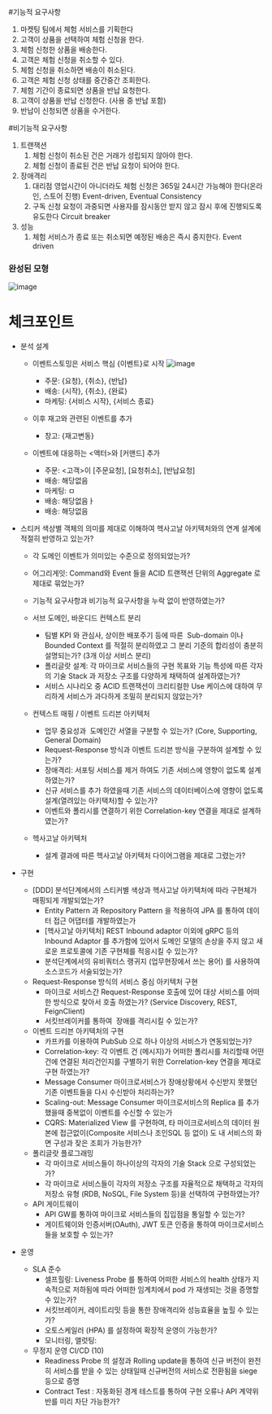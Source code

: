 #기능적 요구사항
1. 마켓팅 팀에서 체험 서비스를 기획한다
2. 고객이 상품을 선택하여 체험 신청을 한다.
3. 체험 신청한 상품을 배송한다.
4. 고객은 체험 신청을 취소할 수 있다.
5. 체험 신청을 취소하면 배송이 취소된다.
6. 고객은 체험 신청 상태를 중간중간 조회한다.
7. 체험 기간이 종료되면 상품을 반납 요청한다.
8. 고객이 상품을 반납 신청한다. (사용 중 반납 포함)
9. 반납이 신청되면 상품을 수거한다.

#비기능적 요구사항
1. 트랜잭션
    1. 체험 신청이 취소된 건은 거래가 성립되지 않아야 한다.
    2. 체험 신청이 종료된 건은 반납 요청이 되어야 한다.
2. 장애격리
    1. 대리점 영업시간이 아니더라도 체험 신청은 365일 24시간 가능해야 한다(온라인, 스토어 진행)  Event-driven, Eventual Consistency
    2. 구독 신청 요청이 과중되면 사용자를 잠시동안 받지 않고 잠시 후에 진행되도록 유도한다  Circuit breaker
3. 성능
    1. 체험 서비스가 종료 또는 취소되면 예정된 배송은 즉시 중지한다.  Event driven

### 완성된 모형
![image](https://user-images.githubusercontent.com/10860105/133181645-11c9be2b-2a38-47a7-b0f0-2cdf59e630a7.jpg)

# 체크포인트
- 분석 설계
  - 이벤트스토밍은 서비스 핵심 {이벤트}로 시작
  ![image](https://user-images.githubusercontent.com/10860105/133181206-fcbaae47-790d-41d8-a395-e45dedca47ec.jpg)
    - 주문: {요청}, {취소}, {반납}
    - 배송: {시작}, {취소}, {완료}
    - 마케팅: {서비스 시작}, {서비스 종료}
  - 이후 재고와 관련된 이벤트를 추가
    - 창고: {재고변동}
  
  - 이벤트에 대응하는 <액터>와 [커맨드] 추가
    - 주문: <고객>이 [주문요청], [요청취소], [반납요청]
    - 배송: 해당없음
    - 마케팅: ㅁ
    - 배송: 해당없음ㅏ
    - 배송: 해당없음
- 스티커 색상별 객체의 의미를 제대로 이해하여 헥사고날 아키텍처와의 연계 설계에 적절히 반영하고 있는가?
    - 각 도메인 이벤트가 의미있는 수준으로 정의되었는가?
    - 어그리게잇: Command와 Event 들을 ACID 트랜잭션 단위의 Aggregate 로 제대로 묶었는가?
    - 기능적 요구사항과 비기능적 요구사항을 누락 없이 반영하였는가?

  - 서브 도메인, 바운디드 컨텍스트 분리
    - 팀별 KPI 와 관심사, 상이한 배포주기 등에 따른  Sub-domain 이나 Bounded Context 를 적절히 분리하였고 그 분리 기준의 합리성이 충분히 설명되는가? (3개 이상 서비스 분리)
    - 폴리글랏 설계: 각 마이크로 서비스들의 구현 목표와 기능 특성에 따른 각자의 기술 Stack 과 저장소 구조를 다양하게 채택하여 설계하였는가?
    - 서비스 시나리오 중 ACID 트랜잭션이 크리티컬한 Use 케이스에 대하여 무리하게 서비스가 과다하게 조밀히 분리되지 않았는가?
    
  - 컨텍스트 매핑 / 이벤트 드리븐 아키텍처 
    - 업무 중요성과  도메인간 서열을 구분할 수 있는가? (Core, Supporting, General Domain)
    - Request-Response 방식과 이벤트 드리븐 방식을 구분하여 설계할 수 있는가?
    - 장애격리: 서포팅 서비스를 제거 하여도 기존 서비스에 영향이 없도록 설계하였는가?
    - 신규 서비스를 추가 하였을때 기존 서비스의 데이터베이스에 영향이 없도록 설계(열려있는 아키택처)할 수 있는가?
    - 이벤트와 폴리시를 연결하기 위한 Correlation-key 연결을 제대로 설계하였는가?

  - 헥사고날 아키텍처
    - 설계 결과에 따른 헥사고날 아키텍처 다이어그램을 제대로 그렸는가?
    
- 구현
  - [DDD] 분석단계에서의 스티커별 색상과 헥사고날 아키텍처에 따라 구현체가 매핑되게 개발되었는가?
    - Entity Pattern 과 Repository Pattern 을 적용하여 JPA 를 통하여 데이터 접근 어댑터를 개발하였는가
    - [헥사고날 아키텍처] REST Inbound adaptor 이외에 gRPC 등의 Inbound Adaptor 를 추가함에 있어서 도메인 모델의 손상을 주지 않고 새로운 프로토콜에 기존 구현체를 적응시킬 수 있는가?
    - 분석단계에서의 유비쿼터스 랭귀지 (업무현장에서 쓰는 용어) 를 사용하여 소스코드가 서술되었는가?
  - Request-Response 방식의 서비스 중심 아키텍처 구현
    - 마이크로 서비스간 Request-Response 호출에 있어 대상 서비스를 어떠한 방식으로 찾아서 호출 하였는가? (Service Discovery, REST, FeignClient)
    - 서킷브레이커를 통하여  장애를 격리시킬 수 있는가?
  - 이벤트 드리븐 아키텍처의 구현
    - 카프카를 이용하여 PubSub 으로 하나 이상의 서비스가 연동되었는가?
    - Correlation-key:  각 이벤트 건 (메시지)가 어떠한 폴리시를 처리할때 어떤 건에 연결된 처리건인지를 구별하기 위한 Correlation-key 연결을 제대로 구현 하였는가?
    - Message Consumer 마이크로서비스가 장애상황에서 수신받지 못했던 기존 이벤트들을 다시 수신받아 처리하는가?
    - Scaling-out: Message Consumer 마이크로서비스의 Replica 를 추가했을때 중복없이 이벤트를 수신할 수 있는가
    - CQRS: Materialized View 를 구현하여, 타 마이크로서비스의 데이터 원본에 접근없이(Composite 서비스나 조인SQL 등 없이) 도 내 서비스의 화면 구성과 잦은 조회가 가능한가?
  - 폴리글랏 플로그래밍
    - 각 마이크로 서비스들이 하나이상의 각자의 기술 Stack 으로 구성되었는가?
    - 각 마이크로 서비스들이 각자의 저장소 구조를 자율적으로 채택하고 각자의 저장소 유형 (RDB, NoSQL, File System 등)을 선택하여 구현하였는가?
  - API 게이트웨이
    - API GW를 통하여 마이크로 서비스들의 집입점을 통일할 수 있는가?
    - 게이트웨이와 인증서버(OAuth), JWT 토큰 인증을 통하여 마이크로서비스들을 보호할 수 있는가?

- 운영
  - SLA 준수
    - 셀프힐링: Liveness Probe 를 통하여 어떠한 서비스의 health 상태가 지속적으로 저하됨에 따라 어떠한 임계치에서 pod 가 재생되는 것을 증명할 수 있는가?
    - 서킷브레이커, 레이트리밋 등을 통한 장애격리와 성능효율을 높힐 수 있는가?
    - 오토스케일러 (HPA) 를 설정하여 확장적 운영이 가능한가?
    - 모니터링, 앨럿팅: 
  - 무정지 운영 CI/CD (10)
    - Readiness Probe 의 설정과 Rolling update을 통하여 신규 버전이 완전히 서비스를 받을 수 있는 상태일때 신규버전의 서비스로 전환됨을 siege 등으로 증명 
    - Contract Test :  자동화된 경계 테스트를 통하여 구현 오류나 API 계약위반를 미리 차단 가능한가?
